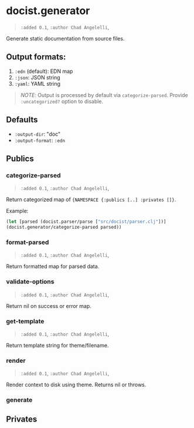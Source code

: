 
# docist.generator

> `:added 0.1`, `:author Chad Angelelli`, 

Generate static documentation from source files.

  ## Output formats:

  1. `:edn` (default): EDN map
  2. `:json`: JSON string
  3. `:yaml`: YAML string

  > _NOTE_: Output is processed by default via `categorize-parsed`. 
  Provide `:uncategorized?` option to disable.

  ## Defaults

  - `:output-dir`: "doc"
  - `:output-format`: `:edn`


## Publics


<a name="categorize-parsed"></a>
### categorize-parsed

> `:added 0.1`, `:author Chad Angelelli`, 

Return categorized map of `{NAMESPACE {:publics [..] :privates []}`.

  Example:

  ```clojure
  (let [parsed (docist.parser/parse ["src/docist/parser.clj"])] 
  (docist.generator/categorize-parsed parsed))
  ```

<a name="format-parsed"></a>
### format-parsed

> `:added 0.1`, `:author Chad Angelelli`, 

Return formatted map for parsed data.

<a name="validate-options"></a>
### validate-options

> `:added 0.1`, `:author Chad Angelelli`, 

Return nil on success or error map.

<a name="get-template"></a>
### get-template

> `:added 0.1`, `:author Chad Angelelli`, 

Return template string for theme/filename.

<a name="render"></a>
### render

> `:added 0.1`, `:author Chad Angelelli`, 

Render context to disk using theme. Returns nil or throws.

<a name="generate"></a>
### generate






## Privates 


